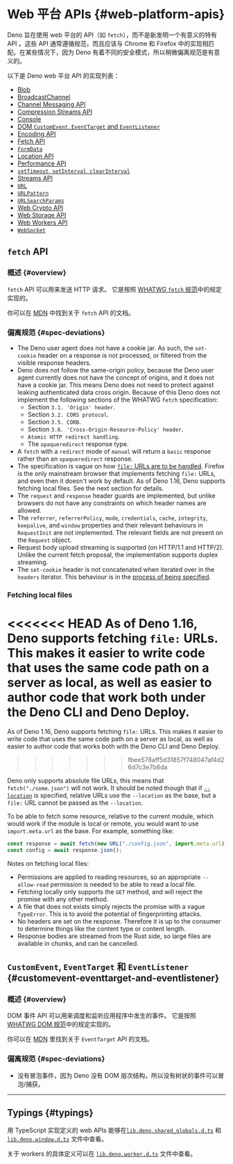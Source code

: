 # Web 平台 APIs {#web-platform-apis}

Deno 旨在使用 web 平台的 API（如 `fetch`），而不是新发明一个有意义的特有 API 。这些 API 通常遵循规范，而且应该与 Chrome 和 Firefox 中的实现相匹配。在某些情况下，因为 Deno
有着不同的安全模式，所以稍微偏离规范是有意义的。

以下是 Deno web 平台 API 的实现列表：

- [Blob](https://developer.mozilla.org/en-US/docs/Web/API/Blob)
- [BroadcastChannel](https://developer.mozilla.org/en-US/docs/Web/API/BroadcastChannel)
- [Channel Messaging API](https://developer.mozilla.org/en-US/docs/Web/API/Channel_Messaging_API)
- [Compression Streams API](https://developer.mozilla.org/en-US/docs/Web/API/Compression_Streams_API)
- [Console](https://developer.mozilla.org/en-US/docs/Web/API/Console)
- [DOM `CustomEvent`, `EventTarget` and `EventListener`](#customevent-eventtarget-and-eventlistener)
- [Encoding API](https://developer.mozilla.org/en-US/docs/Web/API/Encoding_API)
- [Fetch API](#fetch-api)
- [`FormData`](https://developer.mozilla.org/en-US/docs/Web/API/FormData)
- [Location API](./location_api.md)
- [Performance API](https://developer.mozilla.org/en-US/docs/Web/API/Performance)
- [`setTimeout`, `setInterval`, `clearInterval`](https://developer.mozilla.org/en-US/docs/Web/API/setTimeout)
- [Streams API](https://developer.mozilla.org/en-US/docs/Web/API/Streams_API)
- [`URL`](https://developer.mozilla.org/en-US/docs/Web/API/URL)
- [`URLPattern`](https://developer.mozilla.org/en-US/docs/Web/API/URLPattern)
- [`URLSearchParams`](https://developer.mozilla.org/en-US/docs/Web/API/URLSearchParams)
- [Web Crypto API](https://developer.mozilla.org/en-US/docs/Web/API/Web_Crypto_API)
- [Web Storage API](./web_storage_api.md)
- [Web Workers API](https://developer.mozilla.org/en-US/docs/Web/API/Worker)
- [`WebSocket`](https://developer.mozilla.org/en-US/docs/Web/API/WebSocket)

## `fetch` API

### 概述 {#overview}

`fetch` API 可以用来发送 HTTP 请求。 它是按照 [WHATWG `fetch` 规范](https://fetch.spec.whatwg.org/)中的规定实现的。

你可以在 [MDN](https://developer.mozilla.org/zh-CN/docs/Web/API/Fetch_API) 中找到关于 `fetch` API 的文档。

### 偏离规范 {#spec-deviations}

- The Deno user agent does not have a cookie jar. As such, the `set-cookie` header on a response is not processed, or
  filtered from the visible response headers.
- Deno does not follow the same-origin policy, because the Deno user agent currently does not have the concept of
  origins, and it does not have a cookie jar. This means Deno does not need to protect against leaking authenticated
  data cross origin. Because of this Deno does not implement the following sections of the WHATWG `fetch` specification:
  - Section `3.1. 'Origin' header`.
  - Section `3.2. CORS protocol`.
  - Section `3.5. CORB`.
  - Section `3.6. 'Cross-Origin-Resource-Policy' header`.
  - `Atomic HTTP redirect handling`.
  - The `opaqueredirect` response type.
- A `fetch` with a `redirect` mode of `manual` will return a `basic` response rather than an `opaqueredirect` response.
- The specification is vague on how [`file:` URLs are to be handled](https://fetch.spec.whatwg.org/#scheme-fetch).
  Firefox is the only mainstream browser that implements fetching `file:` URLs, and even then it doesn't work by
  default. As of Deno 1.16, Deno supports fetching local files. See the next section for details.
- The `request` and `response` header guards are implemented, but unlike browsers do not have any constraints on which
  header names are allowed.
- The `referrer`, `referrerPolicy`, `mode`, `credentials`, `cache`, `integrity`, `keepalive`, and `window` properties
  and their relevant behaviours in `RequestInit` are not implemented. The relevant fields are not present on the
  `Request` object.
- Request body upload streaming is supported (on HTTP/1.1 and HTTP/2). Unlike the current fetch proposal, the
  implementation supports duplex streaming.
- The `set-cookie` header is not concatenated when iterated over in the `headers` iterator. This behaviour is in the
  [process of being specified](https://github.com/whatwg/fetch/pull/1346).

### Fetching local files

<<<<<<< HEAD
As of Deno 1.16, Deno supports fetching `file:` URLs. This makes it easier to write code that uses the same code path on
a server as local, as well as easier to author code that work both under the Deno CLI and Deno Deploy.
=======
As of Deno 1.16, Deno supports fetching `file:` URLs. This makes it easier to
write code that uses the same code path on a server as local, as well as easier
to author code that works both with the Deno CLI and Deno Deploy.
>>>>>>> fbee578aff5d31857f748047af4d26d7c3e7b6da

Deno only supports absolute file URLs, this means that `fetch("./some.json")` will not work. It should be noted though
that if [`--location`](./location_api.md) is specified, relative URLs use the `--location` as the base, but a `file:`
URL cannot be passed as the `--location`.

To be able to fetch some resource, relative to the current module, which would work if the module is local or remote,
you would want to use `import.meta.url` as the base. For example, something like:

```js
const response = await fetch(new URL("./config.json", import.meta.url));
const config = await response.json();
```

Notes on fetching local files:

- Permissions are applied to reading resources, so an appropriate `--allow-read` permission is needed to be able to read
  a local file.
- Fetching locally only supports the `GET` method, and will reject the promise with any other method.
- A file that does not exists simply rejects the promise with a vague `TypeError`. This is to avoid the potential of
  fingerprinting attacks.
- No headers are set on the response. Therefore it is up to the consumer to determine things like the content type or
  content length.
- Response bodies are streamed from the Rust side, so large files are available in chunks, and can be cancelled.

## `CustomEvent`, `EventTarget` 和 `EventListener` {#customevent-eventtarget-and-eventlistener}

### 概述 {#overview}

DOM 事件 API 可以用来调度和监听应用程序中发生的事件。 它是按照 [WHATWG DOM 规范](https://dom.spec.whatwg.org/#events)中的规定实现的。

你可以在 [MDN](https://developer.mozilla.org/zh-CN/docs/Web/API/EventTarget) 里找到关于 `EventTarget` API 的文档。

### 偏离规范 {#spec-deviations}

- 没有冒泡事件，因为 Deno 没有 DOM 层次结构，所以没有树状的事件可以冒泡/捕获。

---

## Typings {#typings}

用 TypeScript 实现定义的 web APIs
能够在[`lib.deno.shared_globals.d.ts`](https://github.com/denoland/deno/blob/$CLI_VERSION/cli/dts/lib.deno.shared_globals.d.ts)
和 [`lib.deno.window.d.ts`](https://github.com/denoland/deno/blob/$CLI_VERSION/cli/dts/lib.deno.window.d.ts) 文件中查看。

关于 workers 的具体定义可以在
[`lib.deno.worker.d.ts`](https://github.com/denoland/deno/blob/$CLI_VERSION/cli/dts/lib.deno.worker.d.ts) 文件中查看。
